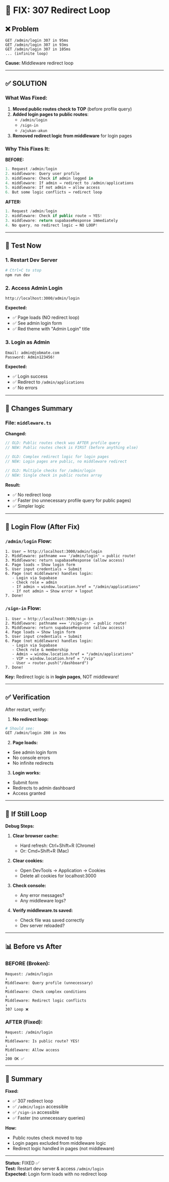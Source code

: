 # 🔧 FIX: 307 Redirect Loop

## ❌ Problem

```
GET /admin/login 307 in 95ms
GET /admin/login 307 in 93ms
GET /admin/login 307 in 105ms
... (infinite loop)
```

**Cause:** Middleware redirect loop

---

## ✅ SOLUTION

### What Was Fixed:

1. **Moved public routes check to TOP** (before profile query)
2. **Added login pages to public routes**:
   - `/admin/login`
   - `/sign-in`
   - `/ajukan-akun`
3. **Removed redirect logic from middleware** for login pages

### Why This Fixes It:

**BEFORE:**
```typescript
1. Request /admin/login
2. middleware: Query user profile
3. middleware: Check if admin logged in
4. middleware: If admin → redirect to /admin/applications
5. middleware: If not admin → allow access
6. But some logic conflicts → redirect loop
```

**AFTER:**
```typescript
1. Request /admin/login
2. middleware: Check if public route → YES!
3. middleware: return supabaseResponse immediately
4. No query, no redirect logic → NO LOOP!
```

---

## 🧪 Test Now

### 1. Restart Dev Server

```bash
# Ctrl+C to stop
npm run dev
```

### 2. Access Admin Login

```
http://localhost:3000/admin/login
```

**Expected:**
- ✅ Page loads (NO redirect loop)
- ✅ See admin login form
- ✅ Red theme with "Admin Login" title

### 3. Login as Admin

```
Email: admin@jobmate.com
Password: Admin123456!
```

**Expected:**
- ✅ Login success
- ✅ Redirect to `/admin/applications`
- ✅ No errors

---

## 📝 Changes Summary

### File: `middleware.ts`

**Changed:**
```typescript
// OLD: Public routes check was AFTER profile query
// NEW: Public routes check is FIRST (before anything else)

// OLD: Complex redirect logic for login pages
// NEW: Login pages are public, no middleware redirect

// OLD: Multiple checks for /admin/login
// NEW: Single check in public routes array
```

**Result:**
- ✅ No redirect loop
- ✅ Faster (no unnecessary profile query for public pages)
- ✅ Simpler logic

---

## 🎯 Login Flow (After Fix)

### `/admin/login` Flow:
```
1. User → http://localhost:3000/admin/login
2. Middleware: pathname === '/admin/login' → public route!
3. Middleware: return supabaseResponse (allow access)
4. Page loads → Show login form
5. User input credentials → Submit
6. Page (not middleware) handles login:
   - Login via Supabase
   - Check role = admin
   - If admin → window.location.href = "/admin/applications"
   - If not admin → Show error + logout
7. Done!
```

### `/sign-in` Flow:
```
1. User → http://localhost:3000/sign-in
2. Middleware: pathname === '/sign-in' → public route!
3. Middleware: return supabaseResponse (allow access)
4. Page loads → Show login form
5. User input credentials → Submit
6. Page (not middleware) handles login:
   - Login via Supabase
   - Check role & membership
   - Admin → window.location.href = "/admin/applications"
   - VIP → window.location.href = "/vip"
   - User → router.push("/dashboard")
7. Done!
```

**Key:** Redirect logic is in **login pages**, NOT middleware!

---

## ✅ Verification

After restart, verify:

1. **No redirect loop:**
```bash
# Should see:
GET /admin/login 200 in Xms
```

2. **Page loads:**
- See admin login form
- No console errors
- No infinite redirects

3. **Login works:**
- Submit form
- Redirects to admin dashboard
- Access granted

---

## 🐛 If Still Loop

**Debug Steps:**

1. **Clear browser cache:**
   - Hard refresh: Ctrl+Shift+R (Chrome)
   - Or: Cmd+Shift+R (Mac)

2. **Clear cookies:**
   - Open DevTools → Application → Cookies
   - Delete all cookies for localhost:3000

3. **Check console:**
   - Any error messages?
   - Any middleware logs?

4. **Verify middleware.ts saved:**
   - Check file was saved correctly
   - Dev server reloaded?

---

## 📊 Before vs After

### BEFORE (Broken):
```
Request: /admin/login
↓
Middleware: Query profile (unnecessary)
↓
Middleware: Check complex conditions
↓
Middleware: Redirect logic conflicts
↓
307 Loop ❌
```

### AFTER (Fixed):
```
Request: /admin/login
↓
Middleware: Is public route? YES!
↓
Middleware: Allow access
↓
200 OK ✅
```

---

## 🎉 Summary

**Fixed:**
- ✅ 307 redirect loop
- ✅ `/admin/login` accessible
- ✅ `/sign-in` accessible
- ✅ Faster (no unnecessary queries)

**How:**
- Public routes check moved to top
- Login pages excluded from middleware logic
- Redirect logic handled in pages (not middleware)

---

**Status:** FIXED ✅  
**Test:** Restart dev server & access `/admin/login`  
**Expected:** Login form loads with no redirect loop
